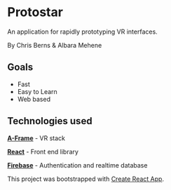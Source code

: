 # Protostar
An application for rapidly prototyping VR interfaces. 

By Chris Berns & Albara Mehene

## Goals
- Fast
- Easy to Learn 
- Web based 

## Technologies used
[**A-Frame**](https://aframe.io/) - VR stack

[**React**](https://reactjs.org/) - Front end library

[**Firebase**](https://firebase.google.com/) - Authentication and realtime database


This project was bootstrapped with [Create React App](https://github.com/facebookincubator/create-react-app).

